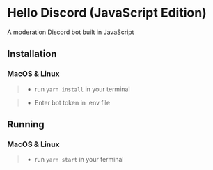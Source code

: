 # Hello Discord (JavaScript Edition)

A moderation Discord bot built in JavaScript

## Installation

### MacOS & Linux

> -   run `yarn install` in your terminal

> -   Enter bot token in .env file

## Running

### MacOS & Linux

> -   run `yarn start` in your terminal
